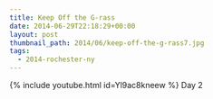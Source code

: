 ```yaml
---
title: Keep Off the G-rass
date: 2014-06-29T22:18:29+00:00
layout: post
thumbnail_path: 2014/06/keep-off-the-g-rass7.jpg
tags:
  - 2014-rochester-ny
---
```

{% include youtube.html id=Yl9ac8kneew %}
Day 2